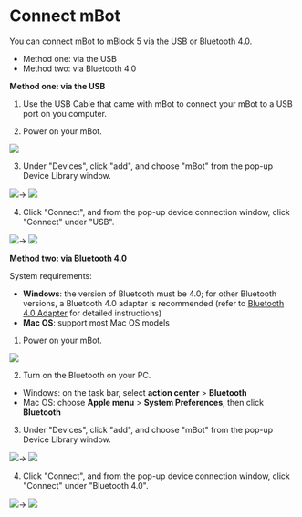 # Connect mBot

You can connect mBot to mBlock 5 via the USB or Bluetooth 4.0.

* Method one: via the USB
* Method two: via Bluetooth 4.0

**Method one: via the USB**

1. Use the USB Cable that came with mBot to connect your mBot to a USB port on you computer.

2. Power on your mBot.

![](../../../../.gitbook/assets/0%20%289%29.png)

3. Under "Devices", click "add", and choose "mBot" from the pop-up Device Library window.

![](../../../../.gitbook/assets/1%20%287%29.png)→ ![](../../../../.gitbook/assets/2%20%288%29.png)

4. Click "Connect", and from the pop-up device connection window, click "Connect" under "USB".

![](../../../../.gitbook/assets/3%20%285%29.png)→ ![](../../../../.gitbook/assets/4%20%282%29.png)

**Method two: via Bluetooth 4.0**

System requirements:

* **Windows**: the version of Bluetooth must be 4.0; for other Bluetooth versions, a Bluetooth 4.0 adapter is recommended \(refer to [Bluetooth 4.0 Adapter](http://www.mblock.cc/doc/en/part-one-basics/connect-devices.html#3-bluetooth-40-instructions-for-windows-users) for detailed instructions\)
* **Mac OS**: support most Mac OS models

1. Power on your mBot.

![](../../../../.gitbook/assets/5%20%284%29.png)

2. Turn on the Bluetooth on your PC.

* Windows: on the task bar, select **action center** &gt; **Bluetooth**
* Mac OS: choose **Apple menu** &gt; **System Preferences**, then click **Bluetooth**

3. Under "Devices", click "add", and choose "mBot" from the pop-up Device Library window.

![](../../../../.gitbook/assets/6%20%2811%29.png)→ ![](../../../../.gitbook/assets/7%20%283%29.png)

4. Click "Connect", and from the pop-up device connection window, click "Connect" under "Bluetooth 4.0".

![](../../../../.gitbook/assets/8%20%286%29.png)→ ![](../../../../.gitbook/assets/9.png)

